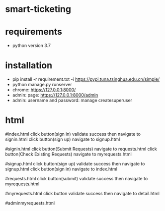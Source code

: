# smart-ticketing

# requirements
- python version 3.7

# installation
- pip install -r requirement.txt -i https://pypi.tuna.tsinghua.edu.cn/simple/
- python manage.py runserver
- chrome: https://127.0.0.1:8000/
- admin: page: https://127.0.0.1:8000/admin
- admin: username and password: manage createsuperuser

# html 

#index.html 
click button(sign in) validate success then navigate to signin.html click button(sign up) navigate to signup.html

#signin.html 
click button(Submit Requests) navigate to requests.html click button(Check Existing Requests) navigate to myrequests.html

#signup.html 
click button(sign up) validate success then navigate to signup.html click button(sign in) navigate to index.html

#requests.html 
click button(submit) validate success then navigate to myrequests.html

#myrequests.html 
click button validate success then navigate to detail.html

#adminmyrequests.html
